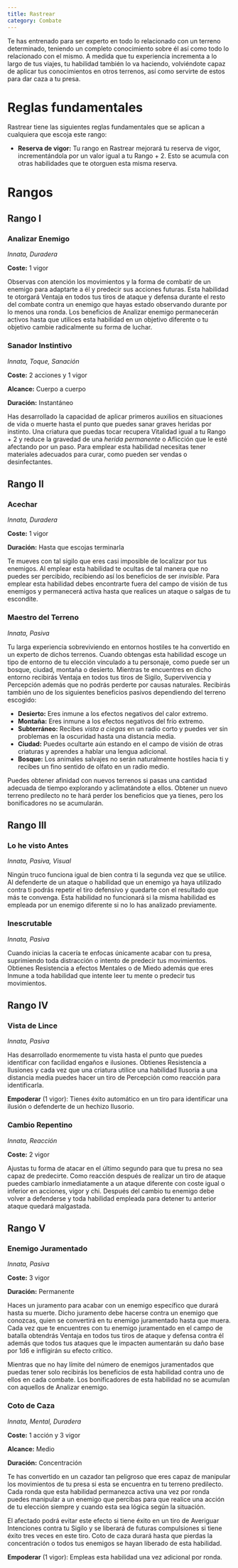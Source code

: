 ```yaml
---
title: Rastrear
category: Combate
---
```


Te has entrenado para ser experto en todo lo relacionado con un terreno determinado, teniendo un completo conocimiento sobre él así como todo lo relacionado con el mismo. A medida que tu experiencia incrementa a lo largo de tus viajes, tu habilidad también lo va haciendo, volviéndote capaz de aplicar tus conocimientos en otros terrenos, así como servirte de estos para dar caza a tu presa.

# Reglas fundamentales

Rastrear tiene las siguientes reglas fundamentales que se aplican a cualquiera que escoja este rango:

- **Reserva de vigor:** Tu rango en Rastrear mejorará tu reserva de vigor, incrementándola por un valor igual a tu Rango + 2. Esto se acumula con otras habilidades que te otorguen esta misma reserva.

# Rangos

## Rango I

### Analizar Enemigo

*Innata, Duradera*

**Coste:** 1 vigor

Observas con atención los movimientos y la forma de combatir de un enemigo para adaptarte a él y predecir sus acciones futuras. Esta habilidad te otorgará Ventaja en todos tus tiros de ataque y defensa durante el resto del combate contra un enemigo que hayas estado observando durante por lo menos una ronda. Los beneficios de Analizar enemigo permanecerán activos hasta que utilices esta habilidad en un objetivo diferente o tu objetivo cambie radicalmente su forma de luchar.

### Sanador Instintivo

*Innata, Toque, Sanación*

**Coste:** 2 acciones y 1 vigor

**Alcance:** Cuerpo a cuerpo

**Duración:** Instantáneo

Has desarrollado la capacidad de aplicar primeros auxilios en situaciones de vida o muerte hasta el punto que puedes sanar graves heridas por instinto. Una criatura que puedas tocar recupera Vitalidad igual a tu Rango + 2 y reduce la gravedad de una *herida permanente* o Aflicción que le esté afectando por un paso. Para emplear esta habilidad necesitas tener materiales adecuados para curar, como pueden ser vendas o desinfectantes.

## Rango II

### Acechar

*Innata, Duradera*

**Coste:** 1 vigor

**Duración:** Hasta que escojas terminarla

Te mueves con tal sigilo que eres casi imposible de localizar por tus enemigos. Al emplear esta habilidad te ocultas de tal manera que no puedes ser percibido, recibiendo así los beneficios de ser *invisible*. Para emplear esta habilidad debes encontrarte fuera del campo de visión de tus enemigos y permanecerá activa hasta que realices un ataque o salgas de tu escondite. 

### Maestro del Terreno

*Innata, Pasiva*

Tu larga experiencia sobreviviendo en entornos hostiles te ha convertido en un experto de dichos terrenos. Cuando obtengas esta habilidad escoge un tipo de entorno de tu elección vinculado a tu personaje, como puede ser un bosque, ciudad, montaña o desierto. Mientras te encuentres en dicho entorno recibirás Ventaja en todos tus tiros de Sigilo, Supervivencia y Percepción además que no podrás perderte por causas naturales. Recibirás también uno de los siguientes beneficios pasivos dependiendo del terreno escogido:

- **Desierto:** Eres inmune a los efectos negativos del calor extremo.
- **Montaña:** Eres inmune a los efectos negativos del frío extremo.
- **Subterráneo:** Recibes *vista a ciegas* en un radio corto y puedes ver sin problemas en la oscuridad hasta una distancia media.
- **Ciudad:** Puedes ocultarte aún estando en el campo de visión de otras criaturas y aprendes a hablar una lengua adicional.
- **Bosque:** Los animales salvajes no serán naturalmente hostiles hacia ti y recibes un fino sentido de olfato en un radio medio.

Puedes obtener afinidad con nuevos terrenos si pasas una cantidad adecuada de tiempo explorando y aclimatándote a ellos. Obtener un nuevo terreno predilecto no te hará perder los beneficios que ya tienes, pero los bonificadores no se acumularán.

## Rango III

### Lo he visto Antes

*Innata, Pasiva, Visual*

Ningún truco funciona igual de bien contra ti la segunda vez que se utilice. Al defenderte de un ataque o habilidad que un enemigo ya haya utilizado contra ti podrás repetir el tiro defensivo y quedarte con el resultado que más te convenga. Esta habilidad no funcionará si la misma habilidad es empleada por un enemigo diferente si no lo has analizado previamente.

### Inescrutable

*Innata, Pasiva*

Cuando inicias la cacería te enfocas únicamente acabar con tu presa, suprimiendo toda distracción o intento de predecir tus movimientos. Obtienes Resistencia a efectos Mentales o de Miedo además que eres Inmune a toda habilidad que intente leer tu mente o predecir tus movimientos. 

## Rango IV

### Vista de Lince

*Innata, Pasiva*

Has desarrollado enormemente tu vista hasta el punto que puedes identificar con facilidad engaños e ilusiones. Obtienes Resistencia a Ilusiones y cada vez que una criatura utilice una habilidad Ilusoria a una distancia media puedes hacer un tiro de Percepción como reacción para identificarla. 

**Empoderar** (1 vigor): Tienes éxito automático en un tiro para identificar una ilusión o defenderte de un hechizo Ilusorio.

### Cambio Repentino

*Innata, Reacción*

**Coste:** 2 vigor

Ajustas tu forma de atacar en el último segundo para que tu presa no sea capaz de predecirte. Como reacción después de realizar un tiro de ataque puedes cambiarlo inmediatamente a un ataque diferente con coste igual o inferior en acciones, vigor y chi. Después del cambio tu enemigo debe volver a defenderse y toda habilidad empleada para detener tu anterior ataque quedará malgastada. 

## Rango V 

### Enemigo Juramentado

*Innata, Pasiva*

**Coste:** 3 vigor

**Duración:** Permanente

Haces un juramento para acabar con un enemigo específico que durará hasta su muerte. Dicho juramento debe hacerse contra un enemigo que conozcas, quien se convertirá en tu enemigo juramentado hasta que muera. Cada vez que te encuentres con tu enemigo juramentado en el campo de batalla obtendrás Ventaja en todos tus tiros de ataque y defensa contra él además que todos tus ataques que le impacten aumentarán su daño base por 1d6 e infligirán su efecto crítico.

Mientras que no hay límite del número de enemigos juramentados que puedas tener solo recibirás los beneficios de esta habilidad contra uno de ellos en cada combate. Los bonificadores de esta habilidad no se acumulan con aquellos de Analizar enemigo.

### Coto de Caza

*Innata, Mental, Duradera*

**Coste:** 1 acción y 3 vigor

**Alcance:** Medio

**Duración:** Concentración

Te has convertido en un cazador tan peligroso que eres capaz de manipular los movimientos de tu presa si esta se encuentra en tu terreno predilecto. Cada ronda que esta habilidad permanezca activa una vez por ronda puedes manipular a un enemigo que percibas para que realice una acción de tu elección siempre y cuando esta sea lógica según la situación. 

El afectado podrá evitar este efecto si tiene éxito en un tiro de Averiguar Intenciones contra tu Sigilo y se liberará de futuras compulsiones si tiene éxito tres veces en este tiro. Coto de caza durará hasta que pierdas la concentración o todos tus enemigos se hayan liberado de esta habilidad.

**Empoderar** (1 vigor): Empleas esta habilidad una vez adicional por ronda. 

